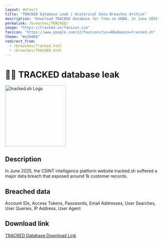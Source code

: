 ```yaml
---
layout: default
title: "TRACKED Database Leak | Historical Data Breaches Archive"
description: "Download TRACKED database for free on HDBA. In June 2025, the csint intelligence platform website tracked.sh suffered a major data breach that exposed around 1k customer records."
permalink: /breaches/TRACKED/
image: "https://tracked.sh/favicon.ico"
favicon: "https://www.google.com/s2/favicons?sz=48&domain=tracked.sh"
theme: "#e30000"
redirect_from:
  - /breaches/Tracked.html
  - /breaches/TRACKED.html
---
```


# 🕵️‍♀️ TRACKED database leak

<img src="https://tracked.sh/favicon.ico" alt="tracked.sh Logo" width="200" height="200">

## Description

In June 2025, the CSINT intelligence platform website tracked.sh suffered a major data breach that exposed around 1k customer records.

## Breached data

Account IDs, Access Tokens, Passwords, Email Addresses, User Searches, User Queries, IP Address, User Agent

## Download link

[TRACKED Database Download Link](https://redirect.trace.rip/?url=https://buzzheavier.com/cn1ld7eq4zl1)